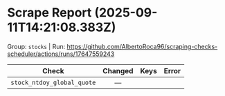 # Scrape Report (2025-09-11T14:21:08.383Z)

Group: `stocks`  |  Run: https://github.com/AlbertoRoca96/scraping-checks-scheduler/actions/runs/17647559243

| Check | Changed | Keys | Error |
|---|:---:|:--|:--|
| `stock_ntdoy_global_quote` | — |  |  |
